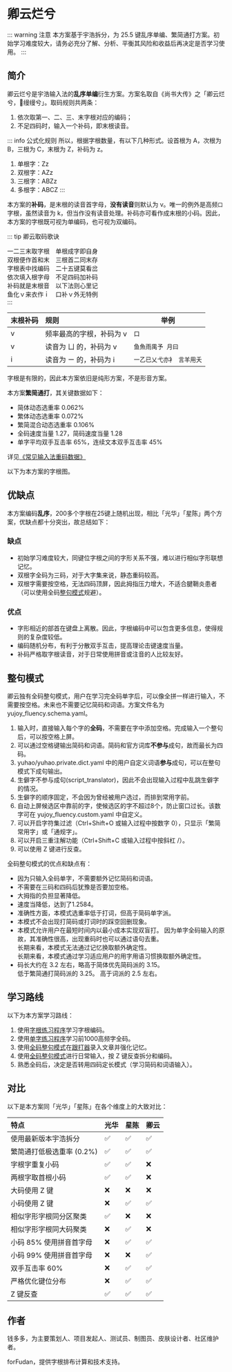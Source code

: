 # 卿云烂兮

<script setup>
import ZigenMap from "@/zigen/ZigenMap.vue"
</script>

::: warning 注意
本方案基于宇浩拆分，为 25.5 键乱序单编、繁简通打方案。初始学习难度较大，请务必充分了解、分析、平衡其风险和收益后再决定是否学习使用。
:::

## 简介

卿云烂兮是宇浩输入法的**乱序单编**衍生方案。方案名取自《尚书大传》之「卿云烂兮，𫄙缦缦兮」。取码规则共两条：

1. 依次取第一、二、三、末字根对应的编码；
2. 不足四码时，输入一个补码，即末根读音。

::: info 公式化规则
所以，根据字根数量，有以下几种形式。设首根为 A，次根为 B，三根为 C，末根为 Z，补码为 z。

1. 单根字：Zz
2. 双根字：AZz
3. 三根字：ABZz
4. 多根字：ABCZ
:::

本方案的**补码**，是末根的读音首字母，**没有读音**则默认为 v。唯一的例外是高频`口`字根，虽然读音为 k，但当作没有读音处理。补码亦可看作成末根的小码。因此，本方案的字根既可视为单编码，也可视为双编码。

::: tip 卿云取码歌诀  

一二三末取字根　单根成字即自身  
双根便作首和末　三根首二同末存  
字根表中找编码　二十五键莫看岔  
依次填入根字母　不足四码加补码  
补码就是末根音　以下法则心里记  
鱼化ｖ来衣作ｉ　口补ｖ外无特例  
:::

| 末根补码 | 规则                     | 举例                      |
| :------- | :----------------------- | ------------------------- |
| v        | 频率最高的字根，补码为 v | `口`                      |
| v        | 读音为 ㄩ 的，补码为 v   | `鱼魚雨禺予 月曰`         |
| i        | 读音为 ㄧ 的，补码为 i   | `一乙已乂弋亦衤 言羊用夭` |

字根是有限的，因此本方案依旧是纯形方案，不是形音方案。

本方案**繁简通打**，其关键数据如下：

- 简体动态选重率 0.062%
- 繁体动态选重率 0.072%
- 繁简混合动态选重率 0.106%
- 全码速度当量 1.27，简码速度当量 1.28
- 单字平均双手互击率 65%，连续文本双手互击率 45%

详见[《常见输入法重码数据》](./statistics.md)

以下为本方案的字根图。

<ZigenMap :default-scheme="'joy'" :hide-scheme-buttons="true" column-min-width="1.5rem" />

## 优缺点

本方案编码**乱序**，200多个字根在25键上随机出现，相比「光华」「星陈」两个方案，优缺点都十分突出，故总结如下：

### 缺点

- 初始学习难度较大，同键位字根之间的字形关系不强，难以进行相似字形联想记忆。
- 双根字全码为三码，对于大字集来说，静态重码较高。
- 双根字需要按空格，无法四码顶屏，因此拇指压力增大，不适合腱鞘炎患者（可以使用全码[整句模式](#整句模式)规避）。

### 优点

- 字形相近的部首在键盘上离散。因此，字根编码中可以包含更多信息，使得规则的复杂度较低。
- 编码随机分布，有利于分散双手互击，提高理论击键速度当量。
- 补码严格取字根读音，对于日常使用拼音或注音的人比较友好。

## 整句模式

卿云独有全码整句模式，用户在学习完全码单字后，可以像全拼一样进行输入，不需要按空格。未来也不需要记忆简码和词语。方案文件名为 yujoy_fluency.schema.yaml。

1. 输入时，直接输入每个字的**全码**，不需要在字中添加空格。完成输入一个整句后，可以按空格上屏。
2. 可以通过空格键输出简码和词语。简码和官方词库**不参与**成句，故而最长为四码。
3. yuhao/yuhao.private.dict.yaml 中的用户自定义词语**参与**成句，可以在整句模式下成句输出。
4. 生僻字不参与成句(script_translator)，因此不会出现输入过程中乱跳生僻字的情况。
5. 生僻字的顺序固定，不会因为曾经被用户选过，而排到常用字前。
6. 自动上屏候选区中靠前的字，使候选区的字不超过8个，防止窗口过长。该数字可在 yujoy_fluency.custom.yaml 中自定义。
7. 可以开启字符集过滤（Ctrl+Shift+O 或输入过程中按数字 0），只显示「繁简常用字」或「通规字」。
8. 可以开启三重注解功能（Ctrl+Shift+C 或输入过程中按斜杠 /）。
9. 可以使用 Z 键进行反查。

全码整句模式的优点和缺点有：

- 因为只输入全码单字，不需要额外记忆简码和词语。
- 不需要在三码和四码后犹豫是否要加空格。
- 大拇指的负担显著降低。
- 速度当降低，达到了1.2584。
- 准确性方面，本模式选重率低于打词，但高于简码单字派。
- 本模式不会出现打简码或打词时的踩空回删现象。
- 本模式允许用户在最短时间内以最小成本实现双盲打。
  因为单字全码输入的原故，其准确性很高，出现重码时也可以通过语句去重。  
  长期来看，本模式无法通过记忆换取额外确定性。  
  长期来看，本模式通过学习适应用户的用字用语习惯换取额外确定性。
- 码长大约在 3.2 左右，略高于简体优先简码派的 3.15。  
  低于繁简通打简码派的 3.25。 高于词派的 2.5 左右。  

## 学习路线

以下为本方案学习路线：

1. 使用[字根练习程序](../practice/root_joy.md)学习字根编码。
2. 使用[单字练习程序](../practice/char_joy.md)学习前1000高频字全码。
3. 使用[全码整句模式](#整句模式)在[跟打器](http://yupad.pages.dev/)录入文章并强化记忆。
4. 使用[全码整句模式](#整句模式)进行日常输入，按 Z 键反查拆分和编码。
5. 熟悉全码后，决定是否转用四码定长模式（学习简码和词语输入）。

## 对比

以下是本方案同「光华」「星陈」在各个维度上的大致对比：

| 特点                      | 光华 | 星陈 | 卿云 |
| :------------------------ | :--- | :--- | :--- |
| 使用最新版本宇浩拆分      | ✅    | ✅    | ✅    |
| 繁简通打低极选重率 (0.2%) | ✅    | ✅    | ✅    |
| 字根字重复小码            | ✅    | ✅    | ❌    |
| 两根字取首根小码          | ✅    | ✅    | ❌    |
| 大码使用 Z 键             | ❌    | ❌    | ❌    |
| 小码使用 Z 键             | ❌    | ✅    | ✅    |
| 相似字形字根同分区聚类    | ✅    | ❌    | ❌    |
| 相似字形字根同大码聚类    | ❌    | ✅    | ❌    |
| 小码 85% 使用拼音首字母   | ❌    | ✅    | ✅    |
| 小码 99% 使用拼音首字母   | ❌    | ❌    | ✅    |
| 双手互击率 60%            | ❌    | ✅    | ✅    |
| 严格优化键位分布          | ❌    | ✅    | ✅    |
| Z 键反查                  | ✅    | ✅    | ✅    |

## 作者

钱多多，为主要策划人、项目发起人、测试员、制图员、皮肤设计者、社区维护者。

forFudan，提供字根排布计算和技术支持。
